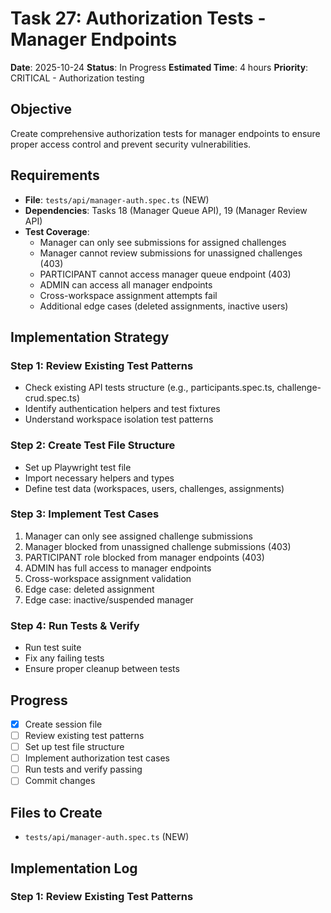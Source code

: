 # Task 27: Authorization Tests - Manager Endpoints

**Date**: 2025-10-24
**Status**: In Progress
**Estimated Time**: 4 hours
**Priority**: CRITICAL - Authorization testing

## Objective

Create comprehensive authorization tests for manager endpoints to ensure proper access control and prevent security vulnerabilities.

## Requirements

- **File**: `tests/api/manager-auth.spec.ts` (NEW)
- **Dependencies**: Tasks 18 (Manager Queue API), 19 (Manager Review API)
- **Test Coverage**:
  - Manager can only see submissions for assigned challenges
  - Manager cannot review submissions for unassigned challenges (403)
  - PARTICIPANT cannot access manager queue endpoint (403)
  - ADMIN can access all manager endpoints
  - Cross-workspace assignment attempts fail
  - Additional edge cases (deleted assignments, inactive users)

## Implementation Strategy

### Step 1: Review Existing Test Patterns
- Check existing API tests structure (e.g., participants.spec.ts, challenge-crud.spec.ts)
- Identify authentication helpers and test fixtures
- Understand workspace isolation test patterns

### Step 2: Create Test File Structure
- Set up Playwright test file
- Import necessary helpers and types
- Define test data (workspaces, users, challenges, assignments)

### Step 3: Implement Test Cases
1. Manager can only see assigned challenge submissions
2. Manager blocked from unassigned challenge submissions (403)
3. PARTICIPANT role blocked from manager endpoints (403)
4. ADMIN has full access to manager endpoints
5. Cross-workspace assignment validation
6. Edge case: deleted assignment
7. Edge case: inactive/suspended manager

### Step 4: Run Tests & Verify
- Run test suite
- Fix any failing tests
- Ensure proper cleanup between tests

## Progress

- [x] Create session file
- [ ] Review existing test patterns
- [ ] Set up test file structure
- [ ] Implement authorization test cases
- [ ] Run tests and verify passing
- [ ] Commit changes

## Files to Create

- `tests/api/manager-auth.spec.ts` (NEW)

## Implementation Log

### Step 1: Review Existing Test Patterns
